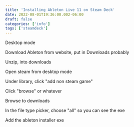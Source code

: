 ```yaml
---
title: 'Installing Ableton Live 11 on Steam Deck'
date: 2022-08-01T19:36:00.002-06:00
draft: false
categories: ['info']
tags: ['steamdeck']
---
```



Desktop mode

Download Ableton from website, put in Downloads probably

Unzip, into downloads

Open steam from desktop mode

Under library, click "add non steam game"

Click "browse" or whatever

Browse to downloads

In the file type picker, choose "all" so you can see the exe

Add the ableton installer exe
